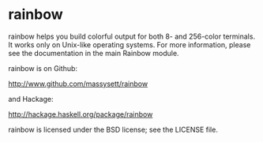 # rainbow

rainbow helps you build colorful output for both 8- and 256-color
terminals.  It works only on Unix-like operating systems.  For more
information, please see the documentation in the main Rainbow
module.

rainbow is on Github:

http://www.github.com/massysett/rainbow

and Hackage:

http://hackage.haskell.org/package/rainbow

rainbow is licensed under the BSD license; see the LICENSE file.
